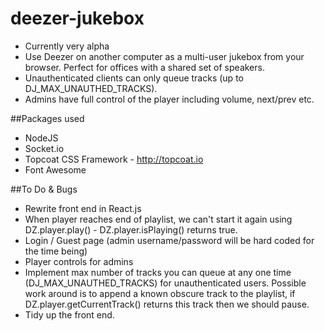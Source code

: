 # deezer-jukebox
* Currently very alpha
* Use Deezer on another computer as a multi-user jukebox from your browser. Perfect for offices with a shared set of speakers.
* Unauthenticated clients can only queue tracks (up to DJ_MAX_UNAUTHED_TRACKS).
* Admins have full control of the player including volume, next/prev etc.

##Packages used
* NodeJS
* Socket.io
* Topcoat CSS Framework - http://topcoat.io
* Font Awesome

##To Do & Bugs
* Rewrite front end in React.js
* When player reaches end of playlist, we can't start it again using DZ.player.play() - DZ.player.isPlaying() returns true. 
* Login / Guest page (admin username/password will be hard coded for the time being)
* Player controls for admins
* Implement max number of tracks you can queue at any one time (DJ_MAX_UNAUTHED_TRACKS) for unauthenticated users. Possible work around is to append a known obscure track to the playlist, if DZ.player.getCurrentTrack() returns this track then we should pause.
* Tidy up the front end.